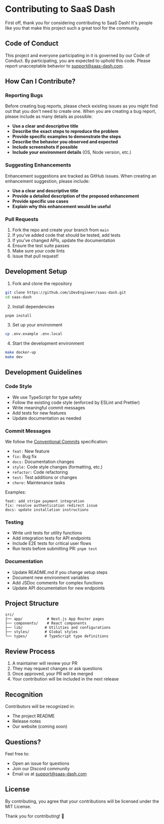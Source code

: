 # Contributing to SaaS Dash

First off, thank you for considering contributing to SaaS Dash! It's people like you that make this
project such a great tool for the community.

## Code of Conduct

This project and everyone participating in it is governed by our Code of Conduct. By participating,
you are expected to uphold this code. Please report unacceptable behavior to support@saas-dash.com.

## How Can I Contribute?

### Reporting Bugs

Before creating bug reports, please check existing issues as you might find out that you don't need
to create one. When you are creating a bug report, please include as many details as possible:

- **Use a clear and descriptive title**
- **Describe the exact steps to reproduce the problem**
- **Provide specific examples to demonstrate the steps**
- **Describe the behavior you observed and expected**
- **Include screenshots if possible**
- **Include your environment details** (OS, Node version, etc.)

### Suggesting Enhancements

Enhancement suggestions are tracked as GitHub issues. When creating an enhancement suggestion,
please include:

- **Use a clear and descriptive title**
- **Provide a detailed description of the proposed enhancement**
- **Provide specific use cases**
- **Explain why this enhancement would be useful**

### Pull Requests

1. Fork the repo and create your branch from `main`
2. If you've added code that should be tested, add tests
3. If you've changed APIs, update the documentation
4. Ensure the test suite passes
5. Make sure your code lints
6. Issue that pull request!

## Development Setup

1. Fork and clone the repository

```bash
git clone https://github.com/iDevEngineer/saas-dash.git
cd saas-dash
```

2. Install dependencies

```bash
pnpm install
```

3. Set up your environment

```bash
cp .env.example .env.local
```

4. Start the development environment

```bash
make docker-up
make dev
```

## Development Guidelines

### Code Style

- We use TypeScript for type safety
- Follow the existing code style (enforced by ESLint and Prettier)
- Write meaningful commit messages
- Add tests for new features
- Update documentation as needed

### Commit Messages

We follow the [Conventional Commits](https://www.conventionalcommits.org/) specification:

- `feat:` New feature
- `fix:` Bug fix
- `docs:` Documentation changes
- `style:` Code style changes (formatting, etc.)
- `refactor:` Code refactoring
- `test:` Test additions or changes
- `chore:` Maintenance tasks

Examples:

```
feat: add stripe payment integration
fix: resolve authentication redirect issue
docs: update installation instructions
```

### Testing

- Write unit tests for utility functions
- Add integration tests for API endpoints
- Include E2E tests for critical user flows
- Run tests before submitting PR: `pnpm test`

### Documentation

- Update README.md if you change setup steps
- Document new environment variables
- Add JSDoc comments for complex functions
- Update API documentation for new endpoints

## Project Structure

```
src/
├── app/           # Next.js App Router pages
├── components/    # React components
├── lib/          # Utilities and configurations
├── styles/       # Global styles
└── types/        # TypeScript type definitions
```

## Review Process

1. A maintainer will review your PR
2. They may request changes or ask questions
3. Once approved, your PR will be merged
4. Your contribution will be included in the next release

## Recognition

Contributors will be recognized in:

- The project README
- Release notes
- Our website (coming soon)

## Questions?

Feel free to:

- Open an issue for questions
- Join our Discord community
- Email us at support@saas-dash.com

## License

By contributing, you agree that your contributions will be licensed under the MIT License.

Thank you for contributing! 🎉
